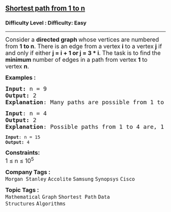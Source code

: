 <h2><a href="https://www.geeksforgeeks.org/problems/shortest-path-from-1-to-n0156/1?page=3&company=Morgan%20Stanley&sortBy=submissions">Shortest path from 1 to n</a></h2><h3>Difficulty Level : Difficulty: Easy</h3><hr><div class="problems_problem_content__Xm_eO"><p><span style="font-size: 18px;">Consider a <strong>directed graph </strong>whose vertices are numbered from <strong>1</strong> <strong>to n</strong>. There is an edge from a vertex <strong>i</strong> to a vertex <strong>j</strong> if and only if either <strong>j = i + 1 or j = 3 * i</strong>. The task is to find the <strong>minimum </strong>number of edges in a path from vertex <strong>1</strong> to vertex <strong>n</strong>.</span></p>
<p><span style="font-size: 18px;"><strong>Examples :</strong></span></p>
<pre><span style="font-size: 18px;"><strong>Input: </strong>n = 9
<strong>Output: </strong>2
<strong>Explanation</strong>: Many paths are possible from 1 to 9. Shortest one possible is, 1 -&gt; 3 -&gt; 9, of length 2.</span></pre>
<pre><span style="font-size: 18px;"><strong>Input</strong>: n = 4
<strong>Output: </strong>2
<strong>Explanation</strong>: Possible paths from 1 to 4 are, 1 -&gt; 2 -&gt; 3 -&gt; 4 and 1 -&gt; 3 -&gt; 4. Second path of length 2 is the shortest.<br></span></pre>
<pre><span><strong>Input</strong>: n = 15
<strong>Output: </strong>4</span></pre>
<p><span style="font-size: 18px;"><strong>Constraints:</strong><br>1 ≤ n ≤ 10<sup>5</sup></span></p></div><p><span style=font-size:18px><strong>Company Tags : </strong><br><code>Morgan Stanley</code>&nbsp;<code>Accolite</code>&nbsp;<code>Samsung</code>&nbsp;<code>Synopsys</code>&nbsp;<code>Cisco</code>&nbsp;<br><p><span style=font-size:18px><strong>Topic Tags : </strong><br><code>Mathematical</code>&nbsp;<code>Graph</code>&nbsp;<code>Shortest Path</code>&nbsp;<code>Data Structures</code>&nbsp;<code>Algorithms</code>&nbsp;
